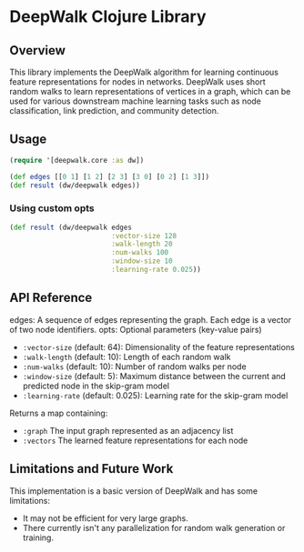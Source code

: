 # DeepWalk Clojure Library

## Overview

This library implements the DeepWalk algorithm for learning continuous feature
representations for nodes in networks. DeepWalk uses short random walks to learn
representations of vertices in a graph, which can be used for various downstream
machine learning tasks such as node classification, link prediction, and
community detection.

## Usage

```clojure
(require '[deepwalk.core :as dw])

(def edges [[0 1] [1 2] [2 3] [3 0] [0 2] [1 3]])
(def result (dw/deepwalk edges))
```

### Using custom opts
```clojure
(def result (dw/deepwalk edges
                         :vector-size 128
                         :walk-length 20
                         :num-walks 100
                         :window-size 10
                         :learning-rate 0.025))
```

## API Reference

edges: A sequence of edges representing the graph. Each edge is a vector of two node identifiers.
opts: Optional parameters (key-value pairs)

- `:vector-size` (default: 64): Dimensionality of the feature representations
- `:walk-length` (default: 10): Length of each random walk
- `:num-walks` (default: 10): Number of random walks per node
- `:window-size` (default: 5): Maximum distance between the current and predicted node in the skip-gram model
- `:learning-rate` (default: 0.025): Learning rate for the skip-gram model

Returns a map containing:

- `:graph` The input graph represented as an adjacency list
- `:vectors` The learned feature representations for each node


## Limitations and Future Work

This implementation is a basic version of DeepWalk and has some limitations:

- It may not be efficient for very large graphs.
- There currently isn't any parallelization for random walk generation or training.

